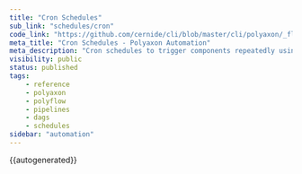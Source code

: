 ```yaml
---
title: "Cron Schedules"
sub_link: "schedules/cron"
code_link: "https://github.com/cernide/cli/blob/master/cli/polyaxon/_flow/schedule/cron.py"
meta_title: "Cron Schedules - Polyaxon Automation"
meta_description: "Cron schedules to trigger components repeatedly using a cron definition."
visibility: public
status: published
tags:
    - reference
    - polyaxon
    - polyflow
    - pipelines
    - dags
    - schedules
sidebar: "automation"
---
```


{{autogenerated}}
